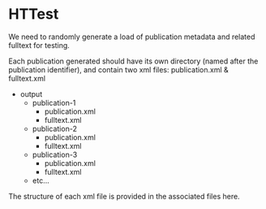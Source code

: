 HTTest
=====

We need to randomly generate a load of publication metadata and related fulltext for testing.

Each publication generated should have its own directory (named after the publication identifier), and contain two xml files: publication.xml & fulltext.xml

* output
	* publication-1
		* publication.xml
		* fulltext.xml
	* publication-2
		* publication.xml
		* fulltext.xml
	* publication-3
		* publication.xml
		* fulltext.xml
	* etc...

The structure of each xml file is provided in the associated files here.

